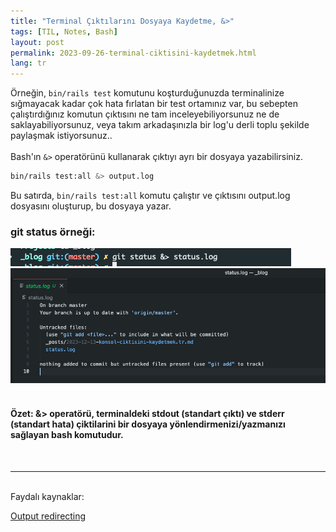 ```yaml
---
title: "Terminal Çıktılarını Dosyaya Kaydetme, &>"
tags: [TIL, Notes, Bash]
layout: post
permalink: 2023-09-26-terminal-ciktisini-kaydetmek.html
lang: tr
---
```


Örneğin, `bin/rails test` komutunu koşturduğunuzda terminalinize sığmayacak kadar çok hata fırlatan bir test ortamınız var, bu sebepten çalıştırdığınız komutun çıktısını ne tam inceleyebiliyorsunuz ne de saklayabiliyorsunuz,
veya takım arkadaşınızla bir log'u derli toplu şekilde paylaşmak istiyorsunuz..
<br>
<br>
Bash'ın `&>` operatörünü kullanarak çıktıyı ayrı bir dosyaya yazabilirsiniz.

```bash
bin/rails test:all &> output.log
```

Bu satırda, `bin/rails test:all` komutu çalıştır ve çıktısını output.log dosyasını oluşturup, bu dosyaya yazar.

### git status örneği:

<img src="/assets/images/log-run.png" alt="output redirecting kullanımı"/>
<img src="/assets/images/status-log.png" alt="output redirecting ciktisi"/>
<br><br>

#### Özet: &> operatörü, terminaldeki stdout (standart çıktı) ve stderr (standart hata) çiktilarini bir dosyaya yönlendirmenizi/yazmanızı sağlayan bash komutudur.


<br>

-----------
<br>
Faydalı kaynaklar:


[Output redirecting](https://www.gnu.org/software/bash/manual/html_node/Redirections.html#Redirecting-Output)

